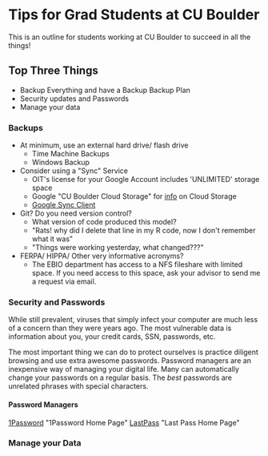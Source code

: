 <!-- Version 1 of this file sucks -->
# Tips for Grad Students at CU Boulder

This is an outline for students working at CU Boulder to succeed in all the things!

## Top Three Things
*	Backup Everything and have a Backup Backup Plan
*	Security updates and Passwords
*	Manage your data 	

### Backups
*	At minimum, use an external hard drive/ flash drive
	* 	Time Machine Backups
	*	Windows Backup
*	Consider using a "Sync" Service
	*	OIT's license for your Google Account includes 'UNLIMITED' storage space
	*	Google "CU Boulder Cloud Storage" for [info](https://oit.colorado.edu/services/it-security/guidelines-storing-documents-cloud "OIT CLoud Storage Guidelines") on Cloud Storage
	* 	[Google Sync Client](https://support.google.com/drive/answer/2374987 "Backup and Sync files with Google Drive")
* Git? Do you need version control?
	*	What version of code produced this model?
	* 	"Rats! why did I delete that line in my R code, now I don't remember what it was"
	*	"Things were working yesterday, what changed???"
*	FERPA/ HIPPA/ Other very informative acronyms?
	* 	The EBIO department has access to a NFS fileshare with limited space. If you need access to this space, ask your advisor to send me a request via email.

### Security and Passwords

While still prevalent, viruses that simply infect your computer are much less of a concern than they were years ago. The most vulnerable data is information about you, your credit cards, SSN, passwords, etc.

The most important thing we can do to protect ourselves is practice diligent browsing and use extra awesome passwords. Password managers are an inexpensive way of managing your digital life. Many can automatically change your passwords on a regular basis. The *best* passwords are unrelated phrases with special characters.

#### Password Managers
[1Password](https://1password.com/) "1Password Home Page"
[LastPass](https://www.lastpass.com/) "Last Pass Home Page"

### Manage your Data
